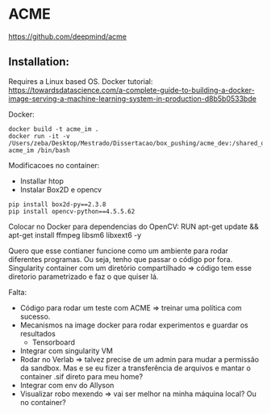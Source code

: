 # ACME
https://github.com/deepmind/acme

## Installation:
Requires a Linux based OS.
Docker tutorial: https://towardsdatascience.com/a-complete-guide-to-building-a-docker-image-serving-a-machine-learning-system-in-production-d8b5b0533bde

Docker:

```
docker build -t acme_im .
docker run -it -v /Users/zeba/Desktop/Mestrado/Dissertacao/box_pushing/acme_dev:/shared_dir  acme_im /bin/bash
```


Modificacoes no container:
- Installar htop
- Instalar Box2D e opencv
```
pip install box2d-py==2.3.8
pip install opencv-python==4.5.5.62
```
Colocar no Docker para dependencias do OpenCV:
RUN apt-get update && apt-get install ffmpeg libsm6 libxext6  -y


Quero que esse contianer funcione como um ambiente para rodar diferentes programas. Ou seja, tenho que passar o código por fora.
Singularity container com um diretório compartilhado => código tem esse diretorio parametrizado e faz o que quiser lá.

Falta:
- Código para rodar um teste com ACME => treinar uma política com sucesso.
- Mecanismos na image docker para rodar experimentos e guardar os resultados
    - Tensorboard
- Integrar com singularity VM
- Rodar no Verlab => talvez precise de um admin para mudar a permissão da sandbox. Mas e se eu fizer a transferência de arquivos e mantar o container .sif direto para meu home?
- Integrar com env do Allyson
- Visualizar robo mexendo => vai ser melhor na minha máquina local? Ou no container?

<!-- Environment:
```
conda create --name acme_env python=3.9
conda activate acme_env

pip install --upgrade pip setuptools wheel
pip install git+https://github.com/deepmind/rlax.git
pip install dm-acme[jax,tf,envs]
pip install git+https://github.com/deepmind/acme.git#egg=dm-acme[jax,tf,envs]
``` -->
